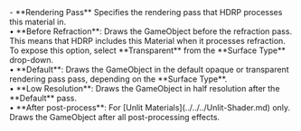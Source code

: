 <tr>
<td>- **Rendering Pass**</td>
<td>Specifies the rendering pass that HDRP processes this material in. <br />&#8226; **Before Refraction**: Draws the GameObject before the refraction pass. This means that HDRP includes this Material when it processes refraction. To expose this option, select **Transparent** from the **Surface Type** drop-down.<br />&#8226; **Default**: Draws the GameObject in the default opaque or transparent rendering pass pass, depending on the **Surface Type**.<br />&#8226; **Low Resolution**: Draws the GameObject in half resolution after the **Default** pass.<br />&#8226; **After post-process**: For [Unlit Materials](../../../Unlit-Shader.md) only. Draws the GameObject after all post-processing effects.</td>
</tr>
